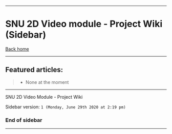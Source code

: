 
***

# SNU 2D Video module - Project Wiki (Sidebar)

[Back home](https://github.com/seanpm2001/SNU_2D_Video/wiki/)

***

## Featured articles:

> * None at the moment

***

SNU 2D Video Module - Project Wiki

Sidebar version: `1 (Monday, June 29th 2020 at 2:19 pm)`

### End of sidebar

***
